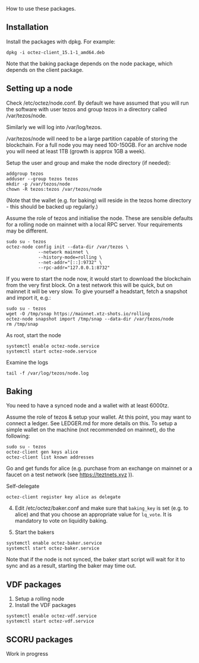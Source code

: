 
How to use these packages.

## Installation

Install the packages with dpkg. For example:

```
dpkg -i octez-client_15.1-1_amd64.deb
```

Note that the baking package depends on the node package, which depends on
the client package.

## Setting up a node

Check /etc/octez/node.conf. By default we have assumed that you will
run the software with user tezos and group tezos in a directory called
/var/tezos/node. 

Similarly we will log into /var/log/tezos.

/var/tezos/node will need to be a large partition capable of storing the 
blockchain. For a full node you may need 100-150GB. For an archive node
you will need at least 1TB (growth is approx 1GB a week).

Setup the user and group and make the node directory (if needed):

```
addgroup tezos
adduser --group tezos tezos
mkdir -p /var/tezos/node
chown -R tezos:tezos /var/tezos/node
```

(Note that the wallet (e.g. for baking) will reside in the tezos home
directory - this should be backed up regularly.)

Assume the role of tezos and initialise the node. These are sensible defaults
for a rolling node on mainnet with a local RPC server. Your requirements
may be different.

```
sudo su - tezos
octez-node config init --data-dir /var/tezos \
			--network mainnet \
			--history-mode=rolling \
			--net-addr="[::]:9732" \
			--rpc-addr="127.0.0.1:8732"
```

If you were to start the node now, it would start to download the blockchain
from the very first block. On a test network this will be quick, but on
mainnet it will be very slow. To give yourself a headstart, fetch a snapshot 
and import it, e.g.:

```
sudo su - tezos
wget -O /tmp/snap https://mainnet.xtz-shots.io/rolling
octez-node snapshot import /tmp/snap --data-dir /var/tezos/node
rm /tmp/snap
```

As root, start the node

```
systemctl enable octez-node.service
systemctl start octez-node.service
```

Examine the logs

```
tail -f /var/log/tezos/node.log
```

## Baking

You need to have a synced node and a wallet with at least 6000tz.

Assume the role of tezos & setup your wallet.  At this point, you may want to connect a ledger. See LEDGER.md for more details
on this. To setup a simple wallet on the machine (not recommended on mainnet),
do the following:

```
sudo su - tezos
octez-client gen keys alice
octez-client list known addresses
```

Go and get funds for alice (e.g. purchase from an exchange on mainnet or 
a faucet on a test network (see https://teztnets.xyz )).

Self-delegate

```
octez-client register key alice as delegate
```

4. Edit /etc/octez/baker.conf and make sure that ```baking_key``` is set (e.g.
to alice) and that you choose an appropriate value for ```lq_vote```. It
is mandatory to vote on liquidity baking.

5. Start the bakers

```
systemctl enable octez-baker.service
systemctl start octez-baker.service
```

Note that if the node is not synced, the baker start script will wait for it
to sync and as a result, starting the baker may time out.

## VDF packages

1. Setup a rolling node
2. Install the VDF packages

```
systemctl enable octez-vdf.service
systemctl start octez-vdf.service
```

## SCORU packages

Work in progress
